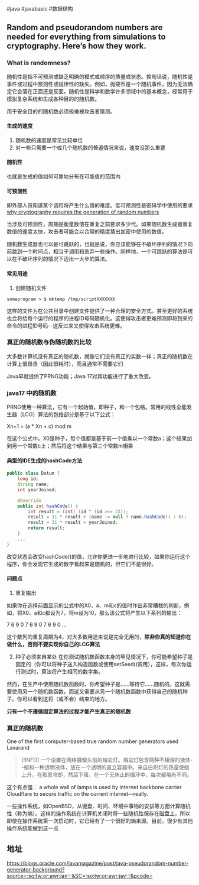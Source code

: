 #java #javabasic #数据结构 

## Random and pseudorandom numbers are needed for everything from simulations to cryptography. Here’s how they work.

### What is randomness?

随机性是指不可预测或缺乏明确的模式或顺序的质量或状态。换句话说，随机性是事件或过程中预测性或规律性的缺失。例如，抛硬币是一个随机事件，因为无法确定它会落在正面还是反面。随机性是科学和数学许多领域中的基本概念，经常用于模拟复杂系统和生成各种目的的随机数。

用于安全目的的随机数必须极难被攻击者猜测。

#### 生成的速度
1. 随机数的速度是常见比较单位
2. 对一些只需要一个或几个随机数的普遍情况来说，速度没那么重要

#### 随机性
也就是生成的值如何可靠地分布在可能值的范围内

#### 可预测性

即外部人员知道某个调用将产生什么值的难度。低可预测性是密码学中使用的要求
[why cryptography requires the generation of random numbers](https://blog.cloudflare.com/why-randomness-matters/?source=:so:tw:or:awr:jav:::)

当涉及可预测性，周期是衡量数值在重复之前要求多少代。如果随机数生成器重复数值的速度太快，攻击者可能会以合理的精度猜出加密中使用的数值。

随机数生成器也可以是可跳跃的，也就是说，你应该能够在不破坏序列的情况下向前跳到一个时间点，相当于调用和丢弃一些操作。同样地，一个可跳跃的算法是可以在不破坏序列的情况下迈出一大步的算法。

#### 常见用途

1. 创建随机文件
```shell
someprogram > $ mktemp /tmp/scriptXXXXXXX
```

这样的文件为在公共目录中创建文件提供了一种合理的安全方式。甚至更好的系统也会将给每个运行的程序的进程ID号码随机化。这使得攻击者更难预测即将到来的命令的进程ID号码--这反过来又使得攻击系统更难。

### 真正的随机数与伪随机数的比较
大多数计算机没有真正的随机数，就像它们没有真正的实数一样；真正的随机数在计算上很昂贵（因此很耗时），而且通常不需要它们

Java早就提供了PRNG功能；Java 17对其功能进行了重大改变。

### java17 中的随机数

PRNG使用一种算法，它有一个起始值，即种子，和一个包络。常用的线性全能发生器（LCG）算法的包络部分是基于以下公式：

Xn+1 = (a * Xn + c) mod m

在这个公式中，X0是种子，每个值都是基于前一个值乘以一个常数a；这个结果加到另一个常数c上；然后将这个结果与第三个常数m相乘

#### 典型的IDE生成的hashCode方法
```JAVA
public class Datum {
    long id;
    String name;
    int yearJoined;

    @Override
    public int hashCode() {
        int result = (int) (id ^ (id >>> 32));
        result = 31 * result + (name != null ? name.hashCode() : 0);
        result = 31 * result + yearJoined;
        return result;
    }
    ...
}
```

改变状态会改变hashCode()的值，允许你更进一步地进行比较，如果你运行这个程序，你会发现它生成的数字看起来是随机的，但它们不是很好。


#### 问题点

1. 重复输出

如果你在选择前面显示的公式中的X0、a、m和c的值时作出非常糟糕的判断，例如，将X0、a和c都设为7，将m设为10，那么该公式将产生以下系列的输出：

7 6 9 0 7 6 9 0 7 6 9 0 ...

这个数列的重复周期为4，对大多数用途来说是完全无用的，**除非你真的知道你在做什么，否则不要实现你自己的LCG算法** 

2. 种子必须来自某处
在你测试随机数函数本身的罕见情况下，你可能希望种子是固定的（你可以将种子送入构造函数或使用setSeed()调用），这样，每次你运行测试时，算法将产生相同的数字集。

然而，在生产中使用随机数函数时，你希望种子是......等待它......随机的。这就需要使用另一个随机数函数，而这又需要从另一个随机数函数中获得自己的随机种子。你可以看到这将（或不会）结束的地方。

**只有一个不遵循固定算法的过程才能产生真正的随机数**


### 真正的随机数

One of the first computer-based true random number generators used Lavarand
> [!INFO] 一个设置在网络摄像头前的熔岩灯。熔岩灯包含两种不相溶的液体--蜡和一种透明液体，放在一个透明的直立容器中。来自白炽灯的热量使蜡上升，在那里冷却，然后下降，在一个无休止的循环中，每次都略有不同。

这个有点强：
a whole wall of lamps is used by internet backbone carrier Cloudflare to secure traffic on the current internet—really.

一些操作系统，如OpenBSD，从键盘、时间、环境中事物的安排等方面计算随机性（称为熵）。这样的操作系统在计算机关闭时将一些随机性保存在磁盘上，所以即使在操作系统第一次启动时，它已经有了一个很好的熵来源。目前，很少有其他操作系统能做到这一点


## 地址

https://blogs.oracle.com/javamagazine/post/java-pseudorandom-number-generator-background?source=:so:tw:or:awr:jav:::&SC=:so:tw:or:awr:jav:::&pcode=